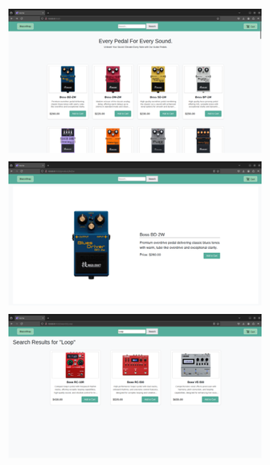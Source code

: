 ![Home-Page](./wwwroot/images/home-page.png)

![Product-Page](./wwwroot/images/product-page.png)

![Search-Page](./wwwroot/images/search-page.png)
